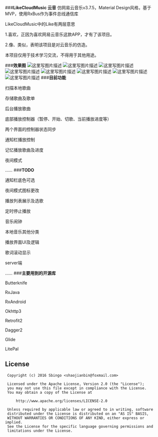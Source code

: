 ###**LikeCloudMusic 云音**
仿网易云音乐v3.7.5，Material Design风格，基于MVP，使用RxBus作为事件总线通信库

LikeCloudMusic中的Like有两层意思

1.喜欢，正因为喜欢网易云音乐这款APP，才有了该项目。

2.像、类似，表明该项目是对云音乐的仿造。

本项目仅用于技术学习交流，不得用于其他用途。

###**效果图**
![这里写图片描述](https://github.com/Sbingo/LikeCloudMusic/blob/master/gif/LikeCloudMusic.gif)
![这里写图片描述](https://github.com/Sbingo/LikeCloudMusic/blob/master/Screenshot/2.png)
![这里写图片描述](https://github.com/Sbingo/LikeCloudMusic/blob/master/Screenshot/4.png)
![这里写图片描述](https://github.com/Sbingo/LikeCloudMusic/blob/master/Screenshot/6.png)
![这里写图片描述](https://github.com/Sbingo/LikeCloudMusic/blob/master/Screenshot/7.png)
![这里写图片描述](https://github.com/Sbingo/LikeCloudMusic/blob/master/Screenshot/9.png)
![这里写图片描述](https://github.com/Sbingo/LikeCloudMusic/blob/master/Screenshot/12.png)
![这里写图片描述](https://github.com/Sbingo/LikeCloudMusic/blob/master/Screenshot/13.png)
###**目前功能**

扫描本地歌曲

存储歌曲及歌单

后台播放歌曲

底部播放控制器（暂停、开始、切歌、当前播放进度等）

两个界面的控制器状态同步

通知栏播放控制

记忆播放歌曲及进度

夜间模式

……
###**TODO**

通知栏底色可选

夜间模式图标更改

播放列表展示及选歌

定时停止播放

音乐闹钟

本地音乐其他分类

播放界面UI及逻辑

歌词滚动显示

server端

……
###**主要用到的开源库**

Butterknife

RxJava

RxAndroid

Okhttp3

Retrofit2

Dagger2

Glide

LitePal

License
---------------
  ```
   Copyright (c) 2016 Sbingo <shaojianbin@foxmail.com>

   Licensed under the Apache License, Version 2.0 (the "License");
   you may not use this file except in compliance with the License.
   You may obtain a copy of the License at

       http://www.apache.org/licenses/LICENSE-2.0

   Unless required by applicable law or agreed to in writing, software
   distributed under the License is distributed on an "AS IS" BASIS,
   WITHOUT WARRANTIES OR CONDITIONS OF ANY KIND, either express or implied.
   See the License for the specific language governing permissions and
   limitations under the License.
```
